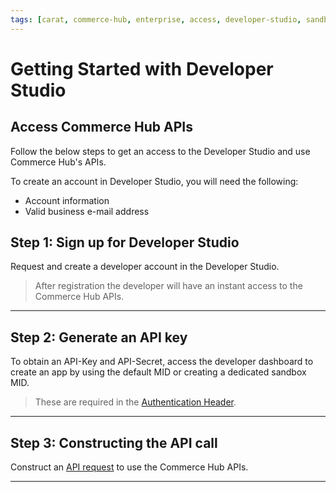```yaml
---
tags: [carat, commerce-hub, enterprise, access, developer-studio, sandbox, developer-portal, enroll, enrollment, api, getting-started]
---
```


# Getting Started with Developer Studio 

## Access Commerce Hub APIs

Follow the below steps to get an access to the Developer Studio and use Commerce Hub's APIs.

To create an account in Developer Studio, you will need the following:

- Account information 
- Valid business e-mail address

## Step 1: Sign up for  Developer Studio

Request and create a developer account in the Developer Studio.

<!-- theme: info -->
> After registration the developer will have an instant access to the Commerce Hub APIs.
---

## Step 2: Generate an API key

To obtain an API-Key and API-Secret, access the developer dashboard to create an app by using the default MID or creating a dedicated sandbox MID.

<!-- theme: info -->
> These are required in the [Authentication Header](?path=docs/Resources/API-Documents/Authentication-Header.md).

---
## Step 3: Constructing the API call

Construct an [API request](?path=docs/Resources/API-Documents/Use-Our-APIs.md) to use the Commerce Hub APIs.
 
---